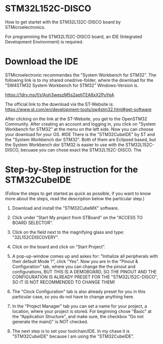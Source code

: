 # STM32L152C-DISCO
How to get startet with the STM32L132C-DISCO board by STMicroelectronics.

For programming the STM32L152C-DISCO board, an IDE (Integrated Development Environment) 
is required.
# Download the IDE
STMicroelectronic recommendes the "System Workbench for STM32".
The following link is to my shared onedrive-folder, where the download for the "SW4STM32 System Workbench for STM32" Windows-Version is.

https://1drv.ms/f/s!Aoh3weszM5s2aphTEA8xX2PuYeA

The official link to the download via the ST-Website is:
https://www.st.com/en/development-tools/sw4stm32.html#get-software

After clicking on the link at the ST-Website, you get to the OpenSTM32 Community.
After creating an account and logging in, you click on "System Workbench for STM32" at the menu on the left side.
Now you can choose your download for your OS.
#IDE
There is the "STM32CubeIDE" by ST and the "System Workbench dor STM32". Both of them are Eclipsed based, but the System Workbench dor STM32 is easier to use with the STM32L152C-DISCO, becuase you can chose exact the STM32L152C-DISCO. The 

# Step-by-Step instruction for the STM32CubeIDE
(Follow the steps to get started as quick as possible, if you want to know more about the steps, read the description below the particular step.)

  1. Download and install the "STM32CubeMX" software.
  
  2. Click under "Start My project from STBoard" on the "ACCESS TO BOARD SELECTOR".
  3. Click on the field next to the magnifying glass and type: "32L152CDISCOVERY".
  4. Click on the board and click on "Start Project".
  5. A pop-up-window comes up and askes for: "Initialize all peripherals with their default Mode ?", click "Yes".
    Now you are in the  "Pinout & Configuration" tab, where you can change the the pinout and configurations, BUT THIS IS A DEMOBOARD, SO THE PINOUT AND THE      CONFIGURATION IS ALREADY PRESET FOR THE "STM32L152C-DISCO", SO IT IS NOT RECOMMENDED TO CHANGE THEM!
  
  6. The "Clock Configuration" tab is also already preset for you in this particular case, so you do not have to change anything here.
  7. In the "Project Manager" tab you can set a name for your project, a location, where your project is stored. For beginning chose "Basic" at the "Application Structure", and make sure, the checkbox "Do not generate the main()" is NOT checked.
  8. The next step is to set your toolchain/IDE. In my chase it is "STM32CubeIDE" because I am using the "STM32CubeIDE". 
